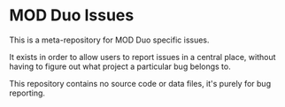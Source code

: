 # MOD Duo Issues

This is a meta-repository for MOD Duo specific issues.

It exists in order to allow users to report issues in a central place,
without having to figure out what project a particular bug belongs to.

This repository contains no source code or data files, it's purely for bug reporting.
